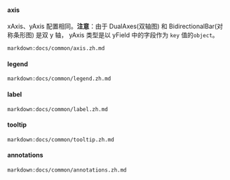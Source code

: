 #### axis

xAxis、yAxis 配置相同。**注意**：由于 DualAxes(双轴图) 和 BidirectionalBar(对称条形图) 是双 y 轴， yAxis 类型是以 yField 中的字段作为 `key` 值的`object`。

`markdown:docs/common/axis.zh.md`

#### legend

`markdown:docs/common/legend.zh.md`


#### label

`markdown:docs/common/label.zh.md`


#### tooltip

`markdown:docs/common/tooltip.zh.md`

#### annotations

`markdown:docs/common/annotations.zh.md`
